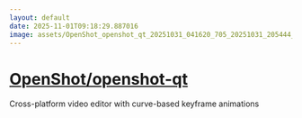 ```yaml
---
layout: default
date: 2025-11-01T09:18:29.887016
image: assets/OpenShot_openshot_qt_20251031_041620_705_20251031_205444_00e698--20251031T215454615--cropped.png
---
```


# [OpenShot/openshot-qt](https://github.com/OpenShot/openshot-qt/)

Cross-platform video editor with curve-based keyframe animations
